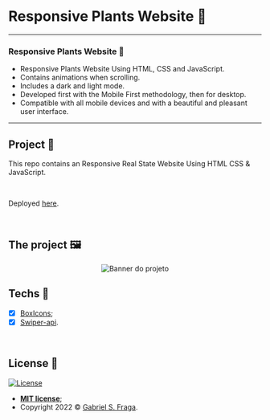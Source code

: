 # Responsive Plants Website 🎍 
---
### Responsive Plants Website 🎍

- Responsive Plants Website Using HTML, CSS and JavaScript.
- Contains animations when scrolling.
- Includes a dark and light mode.
- Developed first with the Mobile First methodology, then for desktop.
- Compatible with all mobile devices and with a beautiful and pleasant user interface.

---

## Project :star2:

This repo contains an  Responsive Real State Website Using HTML CSS & JavaScript.

<br>

Deployed [here](https://greenvillage.netlify.app/).

<br>

## The project 🖼️

<p align="center">
  <img src="https://i.imgur.com/SvId0Ak.png" alt="Banner do projeto"/>
</p>

## Techs :rocket:
- [x] [BoxIcons](https://boxicons.com/);
- [x] [Swiper-api](https://swiperjs.com/swiper-api).

<br>

## License :memo:

[![License](http://img.shields.io/:license-mit-green.svg?style=flat-square)](http://badges.mit-license.org)

- **[MIT license](https://github.com/GabrielFraga962/Responsive_Plants_Website_Design/blob/main/LICENSE)**;
- Copyright 2022 © <a href="https://github.com/GabrielFraga962" target="_blank">Gabriel S. Fraga</a>.

